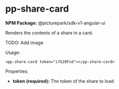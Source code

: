 # pp-share-card

**NPM Package:** @picturepark/sdk-v1-angular-ui

Renders the contents of a share in a card.

TODO: Add image

Usage:

    <pp-share-card token="ifG28Fsd"></pp-share-card>

Properties:

- **token (required):** The token of the share to load
